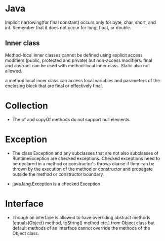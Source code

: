 # Java

Implicit narrowing(for final constant) occurs only for byte, char, short, and int. 
Remember that it does not occur for long, float, or double.







## Inner class

Method-local inner classes cannot be defined using explicit access modifiers (public, protected and private) but non-access modifiers: final and abstract can be used with method-local inner class.
Static also not allowed.

a method local inner class can access local variables and parameters of the enclosing block that are final or effectively final.


# Collection

- The of and copyOf methods do not support null elements.


# Exception

- The class Exception and any subclasses that are not also subclasses of RuntimeException are checked exceptions. Checked exceptions need to be declared in a method or constructor's throws clause if they can be thrown by the execution of the method or constructor and propagate outside the method or constructor boundary.

- java.lang.Exception is a checked Exception


# Interface
- Though an interface is allowed to have overriding abstract methods [equals(Object) method, toString() method etc.] from Object class but default methods of an interface cannot override the methods of the Object class.